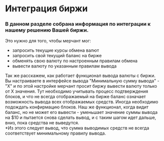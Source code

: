 # Интеграция биржи

### В данном разделе собрана информация по интеграции к нашему решению Вашей биржи.

Это нужно для того, чтобы мерчант мог:

- запросить текущие курсы обмена валют
- запросить свой текущий баланс на бирже
- обменять свою валюту по настроенным правилам обмена
- вывести валюту по указанным правилам вывода

Так же расскажем, как работает функционал вывода валюты с биржи.\
Вы настраиваете в интерфейсе вывода "Минимальную сумму вывода" - "X" и по этой настройке мерчант просит биржу вывести
валюту только от X значения. Тут необходимо учитывать процесс подтверждения блоков, и что не всегда отображаемый на
бирже баланс означает возможность вывода всех отображаемых средств. Иногда необходимо подождать конфирмацию блоков. Наш
же функционал, когда видит баланс, но не может его вывести - уменьшает значение суммы вывода на $10 и пытается снова
сделать вывод, и с таким шагом идет дальше, вниз, пока средства не выведутся.\
*Из этого следует вывод, что сумма выводимых средств не всегда соответствует минимальному правилу вывода.